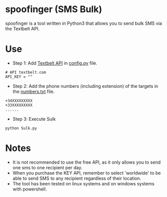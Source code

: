 # spoofinger (SMS Bulk)
spoofinger is a tool written in Python3 that allows you to send bulk SMS via the Textbelt API.

# Use
* Step 1: Add [Textbelt API](https://textbelt.com/purchase/?generateKey=1) in [config.py](https://github.com/pablokbg/Sulk/blob/main/config.py) file.
```
# API textbelt.com
API_KEY = ""
```
* Step 2: Add the phone numbers (including extension) of the targets in the [numbers.txt](https://github.com/pablokbg/Sulk/blob/main/numbers.txt) file.
```
+34XXXXXXXXX
+33XXXXXXXXX
......
```
* Step 3: Execute Sulk
```
python Sulk.py
```

# Notes
* It is not recommended to use the free API, as it only allows you to send one sms to one recipient per day.
* When you purchase the KEY API, remember to select 'worldwide' to be able to send SMS to any recipient regardless of their location.
* The tool has been tested on linux systems and on windows systems with powershell.
